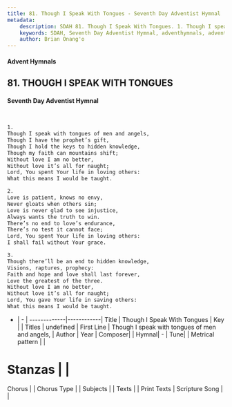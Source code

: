 ```yaml
---
title: 81. Though I Speak With Tongues - Seventh Day Adventist Hymnal
metadata:
    description: SDAH 81. Though I Speak With Tongues. 1. Though I speak with tongues of men and angels, Though I have the prophet’s gift, Though I hold the keys to hidden knowledge, Though my faith can mountains shift; Without love I am no better, Without love it’s all for naught; Lord, You spent Your life in loving others: What this means I would be taught.
    keywords: SDAH, Seventh Day Adventist Hymnal, adventhymnals, advent hymnals, Though I Speak With Tongues, Though I speak with tongues of men and angels, 
    author: Brian Onang'o
---
```


#### Advent Hymnals
## 81. THOUGH I SPEAK WITH TONGUES
#### Seventh Day Adventist Hymnal

```txt


1.
Though I speak with tongues of men and angels,
Though I have the prophet’s gift,
Though I hold the keys to hidden knowledge,
Though my faith can mountains shift;
Without love I am no better,
Without love it’s all for naught;
Lord, You spent Your life in loving others:
What this means I would be taught.

2.
Love is patient, knows no envy,
Never gloats when others sin;
Love is never glad to see injustice,
Always wants the truth to win.
There’s no end to love’s endurance,
There’s no test it cannot face;
Lord, You spent Your life in loving others:
I shall fail without Your grace.

3.
Though there’ll be an end to hidden knowledge,
Visions, raptures, prophecy:
Faith and hope and love shall last forever,
Love the greatest of the three.
Without love I am no better,
Without love it’s all for naught;
Lord, You gave Your life in saving others:
What this means I would be taught.


```

- |   -  |
-------------|------------|
Title | Though I Speak With Tongues |
Key |  |
Titles | undefined |
First Line | Though I speak with tongues of men and angels, |
Author | 
Year | 
Composer|  |
Hymnal|  - |
Tune|  |
Metrical pattern | |
# Stanzas |  |
Chorus |  |
Chorus Type |  |
Subjects |  |
Texts |  |
Print Texts | 
Scripture Song |  |
  
